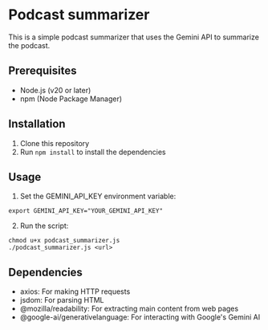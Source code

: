 # Podcast summarizer

This is a simple podcast summarizer that uses the Gemini API to summarize the podcast.

## Prerequisites

- Node.js (v20 or later)
- npm (Node Package Manager)

## Installation

1. Clone this repository
2. Run `npm install` to install the dependencies

## Usage

1. Set the GEMINI_API_KEY environment variable:

```shell
export GEMINI_API_KEY="YOUR_GEMINI_API_KEY"
```

2. Run the script:

```shell
chmod u+x podcast_summarizer.js
./podcast_summarizer.js <url>
```

## Dependencies

- axios: For making HTTP requests
- jsdom: For parsing HTML
- @mozilla/readability: For extracting main content from web pages
- @google-ai/generativelanguage: For interacting with Google's Gemini AI

